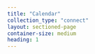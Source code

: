 ```yaml
---
title: "Calendar"
collection_type: "connect"
layout: sectioned-page
container-size: medium
heading: 1
---
```

